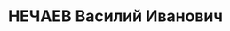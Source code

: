 ---
title: НЕЧАЕВ Василий Иванович
description: "Род. в 1907, г. Архангельск, русский, член ВКП(б). Проживал: г. Петрозаводск.\
  \ Нач. сектора капитального строительства треста Кареллес \n  Арестован 23.07.1937.\
  \ Обв. по ст. 58-7-9-11 УК РСФСР. Приговор: выездная сессия ВК ВС СССР в г. Ленинград,\
  \ 03.12.1937 – ВМН. Расстрелян 03.12.1937"
---